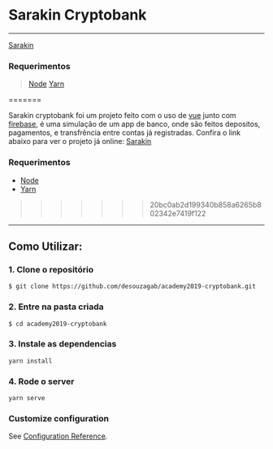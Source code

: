 # Sarakin Cryptobank

---

[Sarakin](https://academy-sarakin.firebaseapp.com/login)




### Requerimentos
> [Node](https://nodejs.org/en/)
> [Yarn](https://yarnpkg.com/en/)


=======

Sarakin cryptobank foi um projeto feito com o uso de [vue](https://vuejs.org/) junto com [firebase](https://firebase.google.com/), é uma simulação de um app de banco, onde são feitos depositos, pagamentos, e transfrência entre contas já registradas.
Confira o link abaixo para ver o projeto já online:
[Sarakin](https://academy-sarakin.firebaseapp.com/login)





### Requerimentos
- [Node](https://nodejs.org/en/)
- [Yarn](https://yarnpkg.com/en/)


>>>>>>> 20bc0ab2d199340b858a6265b802342e7419f122
----
## Como Utilizar:
### 1. Clone o repositório 
```
$ git clone https://github.com/desouzagab/academy2019-cryptobank.git
```
### 2. Entre na pasta criada 
```
$ cd academy2019-cryptobank
```
### 3. Instale as dependencias
```
yarn install
```
### 4. Rode o server
```
yarn serve
```




### Customize configuration
See [Configuration Reference](https://cli.vuejs.org/config/).

